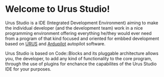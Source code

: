 # Welcome to Urus Studio!

Urus Studio is a IDE (Integrated Development Environment) aiming to make the individual developer (and the development team) work in a nice programming environment offering everything he/they would ever need from a program of that kind focused and oriented for embbed development based on [URUS](https://github.com/UrusTeam/URUS) and [Ardupilot](https://github.com/ArduPilot/ardupilot) autopilot software.

Urus Studio is based on Code::Blocks and its pluggable architecture allows you, the developer, to add any kind of functionality to the core program, through the use of plugins for enchance the capabilites of the Urus Studio IDE for your purposes.
